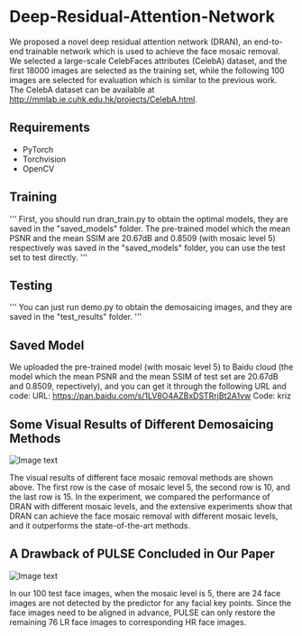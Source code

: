 # Deep-Residual-Attention-Network
We proposed a novel deep residual attention network (DRAN), an end-to-end trainable network which is used to achieve the face mosaic removal. We selected a large-scale CelebFaces attributes (CelebA) dataset, and the first 18000 images are selected as the training set, while the following 100 images are selected for evaluation which is similar to the previous work. The CelebA dataset can be available at http://mmlab.ie.cuhk.edu.hk/projects/CelebA.html.

## Requirements
* PyTorch
* Torchvision
* OpenCV

## Training
''' First, you should run dran_train.py to obtain the optimal models, they are saved in the "saved_models" folder. The pre-trained model which the mean PSNR and the mean SSIM are 20.67dB and 0.8509 (with mosaic level 5) respectively was saved in the "saved_models" folder, you can use the test set to test directly. '''

## Testing
''' You can just run demo.py to obtain the demosaicing images, and they are saved in the "test_results" folder. '''

## Saved Model
We uploaded the pre-trained model (with mosaic level 5) to Baidu cloud (the model which the mean PSNR and the mean SSIM of test set are 20.67dB and 0.8509, repectively), and you can get it through the following URL and code: URL: https://pan.baidu.com/s/1LV8O4AZBxDSTRrjBt2A1vw Code: kriz 

## Some Visual Results of Different Demosaicing Methods
![Image text](https://raw.githubusercontent.com/FrankMinions/Deep-Residual-Attention-Network/main/visual_results.png)

The visual results of different face mosaic removal methods are shown above. The first row is the case of mosaic level 5, the second row is 10, and the last row is 15. In the experiment, we compared the performance of DRAN with different mosaic levels, and the extensive experiments show that DRAN can achieve the face mosaic removal with different mosaic levels, and it outperforms the state-of-the-art methods.

## A Drawback of PULSE Concluded in Our Paper
![Image text](https://raw.githubusercontent.com/FrankMinions/Deep-Residual-Attention-Network/main/align_PULSE.png)

In our 100 test face images, when the mosaic level is 5, there are 24 face images are not detected by the predictor for any facial key points. Since the face images need to be aligned in advance, PULSE can only restore the remaining 76 LR face images to corresponding HR face images. 
